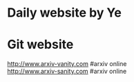 Daily website by Ye
=

# Git website
http://www.arxiv-vanity.com    #arxiv online<br>
http://www.arxiv-sanity.com    #arxiv online<br>

